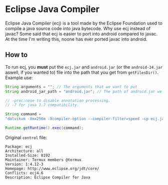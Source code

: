 # Eclipse Java Compiler
Eclipse Java Compiler (ecj) is a tool made by the Eclipse Foundation used to compile a java source code into java bytecode. Why use ecj instead of javac? Some said that ecj is easier to port into android compared to javac. At the time I'm writing this, noone has ever ported javac into android.

## How to
To run ecj, you **must** put the `ecj.jar` and `android.jar` (or the `android-24.jar` aswell, if you wanted to) file into the path that you get from `getFilesDir()`. Example use:
```java
String arguments = ""; // The arguments that we want to put
String android_jar_path = "android.jar"; // The path of android.jar we put, not sure what this is for, but well, termux put it sooo, we might aswell do it.

// -proc:none to disable annotation processing.
// -7 for java 1.7 compatibility.

String command =
"dalvikvm -Xmx256m -Xcompiler-option --compiler-filter=speed -cp ecj.jar org.eclipse.jdt.internal.compiler.batch.Main -proc:none -7 -cp " + android_jar_path + " " + arguments;

Runtime.getRuntime().exec(command);
```

Original `control` file:
```
Package: ecj
Architecture: all
Installed-Size: 8192
Maintainer: Termux members @termux
Version: 1:4.12-3
Homepage: http://www.eclipse.org/jdt/core/
Conflicts: ecj4.6
Description: Eclipse Compiler for Java
```
